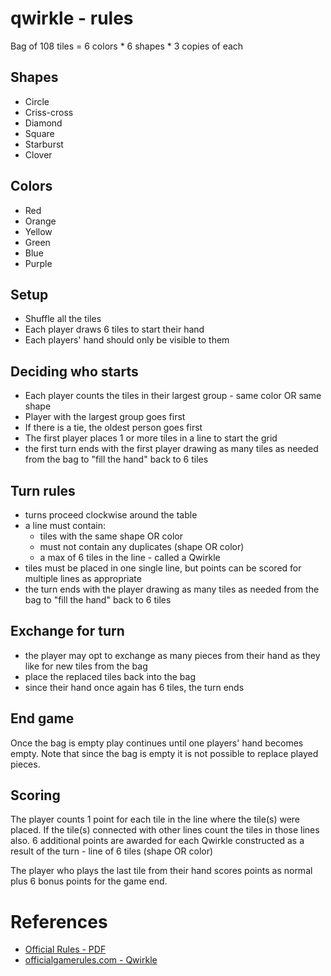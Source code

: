# qwirkle - rules

Bag of 108 tiles = 6 colors * 6 shapes * 3 copies of each

## Shapes

- Circle
- Criss-cross
- Diamond
- Square
- Starburst
- Clover

## Colors
- Red
- Orange
- Yellow
- Green
- Blue
- Purple

## Setup
* Shuffle all the tiles
* Each player draws 6 tiles to start their hand
* Each players' hand should only be visible to them

## Deciding who starts
* Each player counts the tiles in their largest group - same color OR same shape
* Player with the largest group goes first
* If there is a tie, the oldest person goes first
* The first player places 1 or more tiles in a line to start the grid
* the first turn ends with the first player drawing as many tiles as needed from the bag to "fill the hand" back to 6 tiles

## Turn rules
* turns proceed clockwise around the table
* a line must contain:
	* tiles with the same shape OR color
	* must not contain any duplicates (shape OR color)
	* a max of 6 tiles in the line - called a Qwirkle
* tiles must be placed in one single line, but points can be scored for multiple lines as appropriate
* the turn ends with the player drawing as many tiles as needed from the bag to "fill the hand" back to 6 tiles

## Exchange for turn
* the player may opt to exchange as many pieces from their hand as they like for new tiles from the bag
* place the replaced tiles back into the bag
* since their hand once again has 6 tiles, the turn ends

## End game
Once the bag is empty play continues until one players' hand becomes empty.
Note that since the bag is empty it is not possible to replace played pieces.

## Scoring
The player counts 1 point for each tile in the line where the tile(s) were placed.
If the tile(s) connected with other lines count the tiles in those lines also.
6 additional points are awarded for each Qwirkle constructed as a result of the turn - line of 6 tiles (shape OR color)

The player who plays the last tile from their hand scores points as normal plus 6 bonus points for the game end.

# References
- [Official Rules - PDF](https://www.mindware.orientaltrading.com/pdf/instructions/32016.pdf)
- [officialgamerules.com - Qwirkle](https://www.officialgamerules.org/qwirkle)

